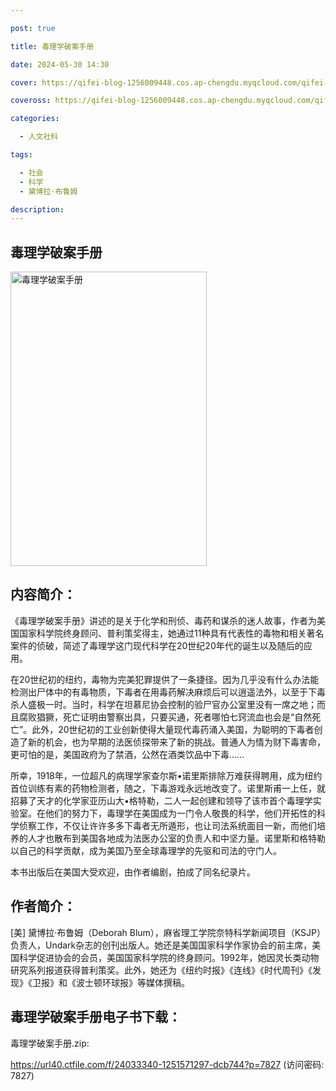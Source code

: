 ```yaml
---

post: true

title: 毒理学破案手册

date: 2024-05-30 14:30

cover: https://qifei-blog-1256009448.cos.ap-chengdu.myqcloud.com/qifei-blog/s34380760.jpg

coveross: https://qifei-blog-1256009448.cos.ap-chengdu.myqcloud.com/qifei-blog/s34380760.jpg

categories:

  - 人文社科

tags:

  - 社会
  - 科学
  - 黛博拉·布鲁姆

description:
---
```


## 毒理学破案手册

<img alt="毒理学破案手册" class="aligncenter loading" data-was-processed="true" decoding="async" fetchpriority="high" height="471" src="https://qifei-blog-1256009448.cos.ap-chengdu.myqcloud.com/qifei-blog/s34380760.jpg" style="cursor: zoom-in;" width="314"/>

## 内容简介：

《毒理学破案手册》讲述的是关于化学和刑侦、毒药和谋杀的迷人故事，作者为美国国家科学院终身顾问、普利策奖得主，她通过11种具有代表性的毒物和相关著名案件的侦破，简述了毒理学这门现代科学在20世纪20年代的诞生以及随后的应用。

在20世纪初的纽约，毒物为完美犯罪提供了一条捷径。因为几乎没有什么办法能检测出尸体中的有毒物质，下毒者在用毒药解决麻烦后可以逍遥法外，以至于下毒杀人盛极一时。当时，科学在坦慕尼协会控制的验尸官办公室里没有一席之地；而且腐败猖獗，死亡证明由警察出具，只要买通，死者哪怕七窍流血也会是“自然死亡”。此外，20世纪初的工业创新使得大量现代毒药涌入美国，为聪明的下毒者创造了新的机会，也为早期的法医侦探带来了新的挑战。普通人为情为财下毒害命，更可怕的是，美国政府为了禁酒，公然在酒类饮品中下毒……

所幸，1918年，一位超凡的病理学家查尔斯•诺里斯排除万难获得聘用，成为纽约首位训练有素的药物检测者，随之，下毒游戏永远地改变了。诺里斯甫一上任，就招募了天才的化学家亚历山大•格特勒，二人一起创建和领导了该市首个毒理学实验室。在他们的努力下，毒理学在美国成为一门令人敬畏的科学，他们开拓性的科学侦察工作，不仅让许许多多下毒者无所遁形，也让司法系统面目一新，而他们培养的人才也散布到美国各地成为法医办公室的负责人和中坚力量。诺里斯和格特勒以自己的科学贡献，成为美国乃至全球毒理学的先驱和司法的守门人。

本书出版后在美国大受欢迎，由作者编剧，拍成了同名纪录片。

## 作者简介：

 [美] 黛博拉·布鲁姆（Deborah Blum），麻省理工学院奈特科学新闻项目（KSJP）负责人，Undark杂志的创刊出版人。她还是美国国家科学作家协会的前主席，美国科学促进协会的会员，美国国家科学院的终身顾问。1992年，她因灵长类动物研究系列报道获得普利策奖。此外，她还为《纽约时报》《连线》《时代周刊》《发现》《卫报》和《波士顿环球报》等媒体撰稿。

## 毒理学破案手册电子书下载：

毒理学破案手册.zip: 

https://url40.ctfile.com/f/24033340-1251571297-dcb744?p=7827 (访问密码: 7827)
